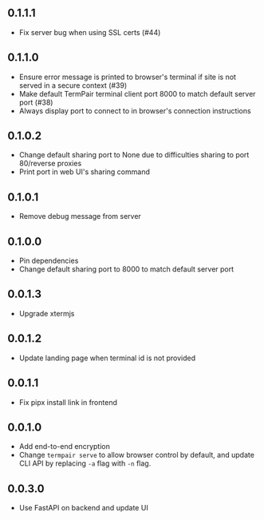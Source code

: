 ## 0.1.1.1
* Fix server bug when using SSL certs (#44)

## 0.1.1.0
* Ensure error message is printed to browser's terminal if site is not served in a secure context (#39)
* Make default TermPair terminal client port 8000 to match default server port (#38)
* Always display port to connect to in browser's connection instructions

## 0.1.0.2
* Change default sharing port to None due to difficulties sharing to port 80/reverse proxies
* Print port in web UI's sharing command

## 0.1.0.1
* Remove debug message from server

## 0.1.0.0

* Pin dependencies
* Change default sharing port to 8000 to match default server port

## 0.0.1.3

* Upgrade xtermjs

## 0.0.1.2

* Update landing page when terminal id is not provided

## 0.0.1.1

* Fix pipx install link in frontend

## 0.0.1.0

* Add end-to-end encryption
* Change `termpair serve` to allow browser control by default, and update CLI API by replacing `-a` flag with `-n` flag.

## 0.0.3.0

* Use FastAPI on backend and update UI
